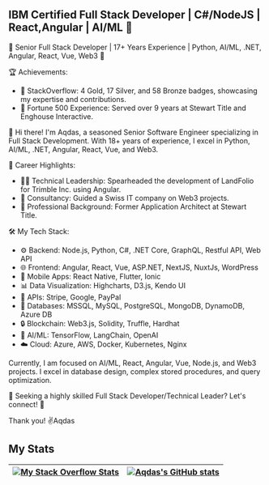 ## IBM Certified Full Stack Developer | C#/NodeJS | React,Angular | AI/ML 👋


🌟 Senior Full Stack Developer | 17+ Years Experience | Python, AI/ML, .NET, Angular, React, Vue, Web3 🌟

🏆 Achievements:
- 🏅 StackOverflow: 4 Gold, 17 Silver, and 58 Bronze badges, showcasing my expertise and contributions.
- 🌟 Fortune 500 Experience: Served over 9 years at Stewart Title and Enghouse Interactive.

👋 Hi there! I'm Aqdas, a seasoned Senior Software Engineer specializing in Full Stack Development. With 18+ years of experience, I excel in Python, AI/ML, .NET, Angular, React, Vue, and Web3.

🚀 Career Highlights:
- 👨‍💻 Technical Leadership: Spearheaded the development of LandFolio for Trimble Inc. using Angular.
- 💼 Consultancy: Guided a Swiss IT company on Web3 projects.
- 🏢 Professional Background: Former Application Architect at Stewart Title.

🛠️ My Tech Stack:
- ⚙️ Backend: Node.js, Python, C#, .NET Core, GraphQL, Restful API, Web API
- 🌐 Frontend: Angular, React, Vue, ASP.NET, NextJS, NuxtJs, WordPress
- 📱 Mobile Apps: React Native, Flutter, Ionic
- 📊 Data Visualization: Highcharts, D3.js, Kendo UI
- 🔗 APIs: Stripe, Google, PayPal
- 💾 Databases: MSSQL, MySQL, PostgreSQL, MongoDB, DynamoDB, Azure DB
- 🔒 Blockchain: Web3.js, Solidity, Truffle, Hardhat
- 🤖 AI/ML: TensorFlow, LangChain, OpenAI
- ☁️ Cloud: Azure, AWS, Docker, Kubernetes, Nginx

Currently, I am focused on AI/ML, React, Angular, Vue, Node.js, and Web3 projects. I excel in database design, complex stored procedures, and query optimization.

🚀 Seeking a highly skilled Full Stack Developer/Technical Leader? Let's connect! 🚀

Thank you! 
✌Aqdas



## My Stats

| [![My Stack Overflow Stats](https://so-stats-kurt-liao.vercel.app/api?user=2871356)](https://github.com/kurt-liao/so-stats) | [![Aqdas's GitHub stats](https://github-readme-stats.vercel.app/api?username=aqiftekhar)](https://github.com/anuraghazra/github-readme-stats) |
| --- | --- |

